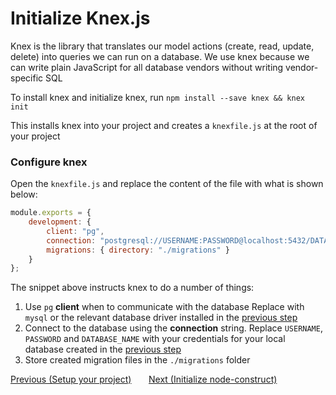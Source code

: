 # Initialize Knex.js

Knex is the library that translates our model actions (create, read, update, delete) into queries
we can run on a database. We use knex because we can write plain JavaScript for all database
vendors without writing vendor-specific SQL

To install knex and initialize knex, run `npm install --save knex && knex init`

This installs knex into your project and creates a `knexfile.js` at the root of your project

### Configure knex

Open the `knexfile.js` and replace the content of the file with what is shown below:

```js
module.exports = {
    development: {
        client: "pg",
        connection: "postgresql://USERNAME:PASSWORD@localhost:5432/DATABASE_NAME",
        migrations: { directory: "./migrations" }
    }
};
```

The snippet above instructs knex to do a number of things:

1. Use `pg` **client** when to communicate with the database Replace with `mysql` or the relevant
   database driver installed in the [previous step](02-setup-project.md#install-database-driver)
2. Connect to the database using the **connection** string. Replace `USERNAME`, `PASSWORD` and
   `DATABASE_NAME` with your credentials for your local database created in the
   [previous step](02-setup-project.md#setup-a-test-database)
3. Store created migration files in the `./migrations` folder

<div>
    <a href="./02-setup-project.md">Previous (Setup your project)</a>
    <span>&nbsp;&nbsp;&nbsp;&nbsp;&nbsp;</span>
    <a href="./04-initialize-node-construct.md">Next (Initialize node-construct)</a>
</div>
